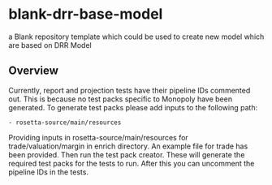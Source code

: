 # blank-drr-base-model
a Blank repository template which could be used to create new model which are based on DRR Model


## Overview

Currently, report and projection tests have their pipeline IDs commented out. This is because no test packs specific to Monopoly have been generated.
To generate test packs please add inputs to the following path:

    - rosetta-source/main/resources

Providing inputs in rosetta-source/main/resources for trade/valuation/margin in enrich directory. An example file for trade has been provided.
Then run the test pack creator. These will generate the required test packs for the tests to run. After this you can uncomment the pipeline IDs in the tests.

